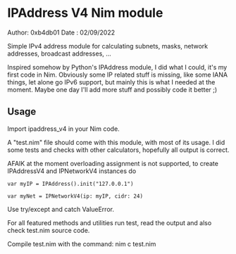 # IPAddress V4 Nim module

Author: 0xb4db01
Date  : 02/09/2022

Simple IPv4 address module for calculating subnets, masks, network addresses, broadcast addresses, ...

Inspired somehow by Python's IPAddress module, I did what I could, it's my first code in Nim.
Obviously some IP related stuff is missing, like some IANA things, let alone go IPv6 support, but mainly this is what I needed at the moment. Maybe one day I'll add more stuff and possibly code it better ;)

## Usage

Import ipaddress_v4 in your Nim code.

A "test.nim" file should come with this module, with most of its usage.
I did some tests and checks with other calculators, hopefully all output is correct.

AFAIK at the moment overloading assignment is not supported, to create IPAddressV4 and IPNetworkV4 instances do

```
var myIP = IPAddress().init("127.0.0.1")

var myNet = IPNetworkV4(ip: myIP, cidr: 24)
```

Use try/except and catch ValueError.

For all featured methods and utilities run test, read the output and also check test.nim source code.

Compile test.nim with the command: nim c test.nim
